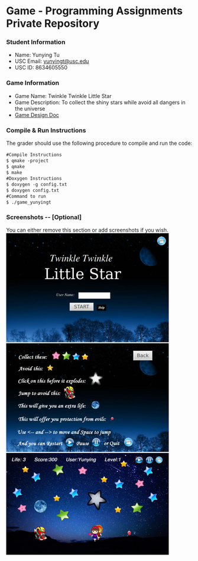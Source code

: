 # Game - Programming Assignments Private Repository
### Student Information
  + Name: Yunying Tu
  + USC Email: yunyingt@usc.edu
  + USC ID: 8634605550

### Game Information
  + Game Name: Twinkle Twinkle Little Star
  + Game Description: To collect the shiny stars while avoid all dangers in the universe
  + [Game Design Doc](GameDesignDoc.md)


### Compile & Run Instructions
The grader should use the following procedure to compile and run the code:
```shell
#Compile Instructions
$ qmake -project
$ qmake
$ make
#Doxygen Instructions
$ doxygen -g config.txt
$ doxygen config.txt
#Command to run
$ ./game_yunyingt
```

### Screenshots -- [Optional]
You can either remove this section or add screenshots if you wish.
![Screen Shot](myGame.jpg "ScreenShow")
